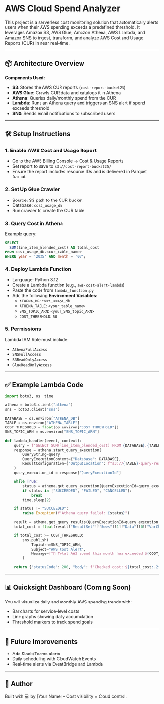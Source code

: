 # AWS Cloud Spend Analyzer

This project is a serverless cost monitoring solution that automatically alerts users when their AWS spending exceeds a predefined threshold. It leverages Amazon S3, AWS Glue, Amazon Athena, AWS Lambda, and Amazon SNS to ingest, transform, and analyze AWS Cost and Usage Reports (CUR) in near real-time.

---

## 📦 Architecture Overview

**Components Used:**
- **S3**: Stores the AWS CUR reports (`cost-report-bucket25`)
- **AWS Glue**: Crawls CUR data and catalogs it in Athena
- **Athena**: Queries daily/monthly spend from the CUR
- **Lambda**: Runs an Athena query and triggers an SNS alert if spend exceeds threshold
- **SNS**: Sends email notifications to subscribed users

---

## 🛠️ Setup Instructions

### 1. Enable AWS Cost and Usage Report
- Go to the AWS Billing Console → Cost & Usage Reports
- Set report to save to `s3://cost-report-bucket25/`
- Ensure the report includes resource IDs and is delivered in Parquet format

### 2. Set Up Glue Crawler
- Source: S3 path to the CUR bucket
- Database: `cost_usage_db`
- Run crawler to create the CUR table

### 3. Query Cost in Athena
Example query:
```sql
SELECT
  SUM(line_item_blended_cost) AS total_cost
FROM cost_usage_db.<cur_table_name>
WHERE year = '2025' AND month = '07';
```

### 4. Deploy Lambda Function
- Language: Python 3.12
- Create a Lambda function (e.g., `aws-cost-alert-lambda`)
- Paste the code from `lambda_function.py`
- Add the following **Environment Variables**:
  - `ATHENA_DB`: `cost_usage_db`
  - `ATHENA_TABLE`: `<your_table_name>`
  - `SNS_TOPIC_ARN`: `<your_SNS_topic_ARN>`
  - `COST_THRESHOLD`: `50`

### 5. Permissions
Lambda IAM Role must include:
- `AthenaFullAccess`
- `SNSFullAccess`
- `S3ReadOnlyAccess`
- `GlueReadOnlyAccess`

---

## ✅ Example Lambda Code

```python
import boto3, os, time

athena = boto3.client("athena")
sns = boto3.client("sns")

DATABASE = os.environ["ATHENA_DB"]
TABLE = os.environ["ATHENA_TABLE"]
COST_THRESHOLD = float(os.environ["COST_THRESHOLD"])
SNS_TOPIC_ARN = os.environ["SNS_TOPIC_ARN"]

def lambda_handler(event, context):
    query = f"SELECT SUM(line_item_blended_cost) FROM {DATABASE}.{TABLE};"
    response = athena.start_query_execution(
        QueryString=query,
        QueryExecutionContext={"Database": DATABASE},
        ResultConfiguration={"OutputLocation": f"s3://{TABLE}-query-results/"}
    )
    query_execution_id = response["QueryExecutionId"]

    while True:
        status = athena.get_query_execution(QueryExecutionId=query_execution_id)["QueryExecution"]["Status"]["State"]
        if status in ["SUCCEEDED", "FAILED", "CANCELLED"]:
            break
        time.sleep(2)

    if status != "SUCCEEDED":
        raise Exception(f"Athena query failed: {status}")

    result = athena.get_query_results(QueryExecutionId=query_execution_id)
    total_cost = float(result["ResultSet"]["Rows"][1]["Data"][0]["VarCharValue"])

    if total_cost >= COST_THRESHOLD:
        sns.publish(
            TopicArn=SNS_TOPIC_ARN,
            Subject="AWS Cost Alert",
            Message=f"🚨 Total AWS spend this month has exceeded ${COST_THRESHOLD:.2f}. Current cost: ${total_cost:.2f}"
        )

    return {"statusCode": 200, "body": f"Checked cost: ${total_cost:.2f}"}
```

---

## 📊 Quicksight Dashboard (Coming Soon)
You will visualize daily and monthly AWS spending trends with:
- Bar charts for service-level costs
- Line graphs showing daily accumulation
- Threshold markers to track spend goals

---

## 🙌 Future Improvements
- Add Slack/Teams alerts
- Daily scheduling with CloudWatch Events
- Real-time alerts via EventBridge and Lambda

---

## 🧠 Author
Built with 💻 by [Your Name] – Cost visibility = Cloud control.
